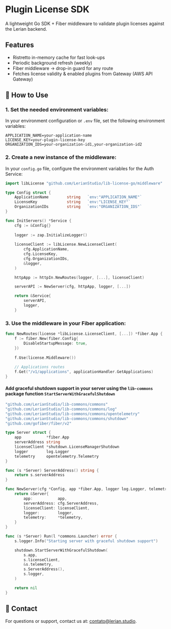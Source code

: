 # Plugin License SDK

A lightweight Go SDK + Fiber middleware to validate plugin licenses against the Lerian backend.

## Features

* Ristretto in-memory cache for fast look-ups
* Periodic background refresh (weekly)
* Fiber middleware → drop-in guard for any route
* Fetches license validity & enabled plugins from Gateway (AWS API Gateway)

## 🚀 How to Use

### 1. Set the needed environment variables:

In your environment configuration or `.env` file, set the following environment variables:

```dotenv
APPLICATION_NAME=your-application-name
LICENSE_KEY=your-plugin-license-key
ORGANIZATION_IDS=your-organization-id1,your-organization-id2
```

### 2. Create a new instance of the middleware:

In your `config.go` file, configure the environment variables for the Auth Service:

```go
import libLicense "github.com/LerianStudio/lib-license-go/middleware"

type Config struct {
    ApplicationName        string   `env:"APPLICATION_NAME"`
    LicenseKey             string   `env:"LICENSE_KEY"`
    OrganizationIDs        string   `env:"ORGANIZATION_IDS"`
}

func InitServers() *Service {
	cfg := &Config{}
	
	logger := zap.InitializeLogger()
	
	licenseClient := libLicense.NewLicenseClient(
		cfg.ApplicationName,
		cfg.LicenseKey,
		cfg.OrganizationIDs,
		&logger,
	)

	httpApp := httpIn.NewRoutes(logger, [...], licenseClient)

	serverAPI := NewServer(cfg, httpApp, logger, [...])

	return &Service{
		serverAPI,
		logger,
	}
```

### 3. Use the middleware in your Fiber application:

```go
func NewRoutes(license *libLicense.LicenseClient, [...]) *fiber.App {
    f := fiber.New(fiber.Config{
        DisableStartupMessage: true,
    })
    
    f.Use(license.Middleware())
    
    // Applications routes
    f.Get("/v1/applications", applicationHandler.GetApplications)
}
```

#### Add graceful shutdown support in your server using the `lib-commons` package function `StartServerWithGracefulShutdown`

```go
"github.com/LerianStudio/lib-commons/commons"
"github.com/LerianStudio/lib-commons/commons/log"
"github.com/LerianStudio/lib-commons/commons/opentelemetry"
"github.com/LerianStudio/lib-commons/commons/shutdown"
"github.com/gofiber/fiber/v2"

type Server struct {
	app           *fiber.App
	serverAddress string
	licenseClient *shutdown.LicenseManagerShutdown
	logger        log.Logger
	telemetry     opentelemetry.Telemetry
}

func (s *Server) ServerAddress() string {
	return s.serverAddress
}

func NewServer(cfg *Config, app *fiber.App, logger log.Logger, telemetry *opentelemetry.Telemetry, licenseClient *shutdown.LicenseManagerShutdown) *Server {
	return &Server{
		app:           app,
		serverAddress: cfg.ServerAddress,
		licenseClient: licenseClient,
		logger:        logger,
		telemetry:     *telemetry,
	}
}

func (s *Server) Run(l *commons.Launcher) error {
	s.logger.Info("Starting server with graceful shutdown support")

	shutdown.StartServerWithGracefulShutdown(
		s.app,
		s.licenseClient,
		&s.telemetry,
		s.ServerAddress(),
		s.logger,
	)

	return nil
}
```

## 📧 Contact

For questions or support, contact us at: [contato@lerian.studio](mailto:contato@lerian.studio).
